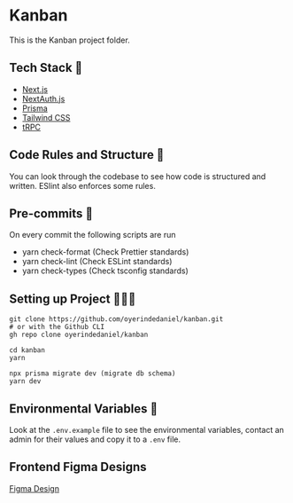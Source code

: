 # Kanban

This is the Kanban project folder.

## Tech Stack 🥞

- [Next.js](https://nextjs.org)
- [NextAuth.js](https://next-auth.js.org)
- [Prisma](https://prisma.io)
- [Tailwind CSS](https://tailwindcss.com)
- [tRPC](https://trpc.io)

## Code Rules and Structure 📖

You can look through the codebase to see how code is structured and written. ESlint also enforces some rules.

## Pre-commits 🏁

On every commit the following scripts are run

- yarn check-format (Check Prettier standards)
- yarn check-lint (Check ESLint standards)
- yarn check-types (Check tsconfig standards)

## Setting up Project 👨🏾‍💻

```
git clone https://github.com/oyerindedaniel/kanban.git
# or with the Github CLI
gh repo clone oyerindedaniel/kanban

cd kanban
yarn

npx prisma migrate dev (migrate db schema)
yarn dev

```

## Environmental Variables 🌳

Look at the `.env.example` file to see the environmental variables, contact an admin for their values and copy it to a `.env` file.

## Frontend Figma Designs

[Figma Design](https://www.figma.com/file/ifFZUhI1Yn0LjwGPNkdwJS/kanban-task-management-web-app?type=design&node-id=0-1&mode=design&t=8ocX1vlERfYAGEuc-0)
